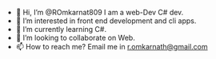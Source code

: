 - 👋 Hi, I’m @ROmkarnat809 I am a web-Dev C# dev.
- 👀 I’m interested in front end development and cli apps.
- 🌱 I’m currently learning C#.
- 💞️ I’m looking to collaborate on Web.
- 📫 How to reach me? Email me in r.omkarnath@gmail.com

<!---
ROmkarnat809/ROmkarnat809 is a ✨ special ✨ repository because its `README.md` (this file) appears on your GitHub profile.
You can click the Preview link to take a look at your changes.
--->
